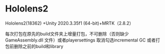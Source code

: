 # Hololens2
Hololens2(18362) +Unity 2020.3.35f1 (64-bit)+MRTK（2.8.2）

每次打包在原先的build文件夹上增量打包，不可删除（否则缺少GameAssembly.dll 文件）或者playersettings 取消勾选incremental GC
或者打包前删除之前的build和library
